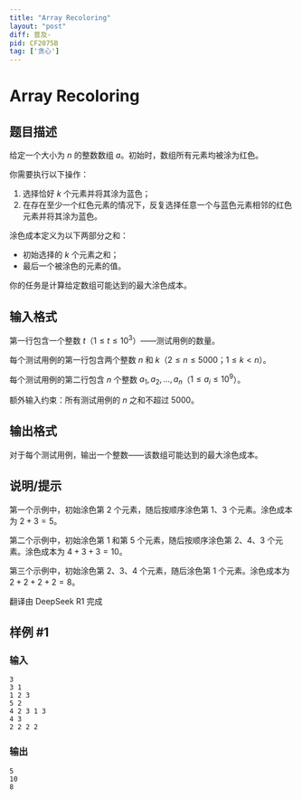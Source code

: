 ```yaml
---
title: "Array Recoloring"
layout: "post"
diff: 普及-
pid: CF2075B
tag: ['贪心']
---
```


# Array Recoloring

## 题目描述

给定一个大小为 $n$ 的整数数组 $a$。初始时，数组所有元素均被涂为红色。

你需要执行以下操作：
1. 选择恰好 $k$ 个元素并将其涂为蓝色；
2. 在存在至少一个红色元素的情况下，反复选择任意一个与蓝色元素相邻的红色元素并将其涂为蓝色。

涂色成本定义为以下两部分之和：
- 初始选择的 $k$ 个元素之和；
- 最后一个被涂色的元素的值。

你的任务是计算给定数组可能达到的最大涂色成本。

## 输入格式

第一行包含一个整数 $t$（$1 \le t \le 10^3$）——测试用例的数量。

每个测试用例的第一行包含两个整数 $n$ 和 $k$（$2 \le n \le 5000$；$1 \le k < n$）。

每个测试用例的第二行包含 $n$ 个整数 $a_1, a_2, \dots, a_n$（$1 \le a_i \le 10^9$）。

额外输入约束：所有测试用例的 $n$ 之和不超过 $5000$。

## 输出格式

对于每个测试用例，输出一个整数——该数组可能达到的最大涂色成本。


## 说明/提示

第一个示例中，初始涂色第 $2$ 个元素，随后按顺序涂色第 $1$、$3$ 个元素。涂色成本为 $2 + 3 = 5$。

第二个示例中，初始涂色第 $1$ 和第 $5$ 个元素，随后按顺序涂色第 $2$、$4$、$3$ 个元素。涂色成本为 $4 + 3 + 3 = 10$。

第三个示例中，初始涂色第 $2$、$3$、$4$ 个元素，随后涂色第 $1$ 个元素。涂色成本为 $2 + 2 + 2 + 2 = 8$。

翻译由 DeepSeek R1 完成

## 样例 #1

### 输入

```
3
3 1
1 2 3
5 2
4 2 3 1 3
4 3
2 2 2 2
```

### 输出

```
5
10
8
```

